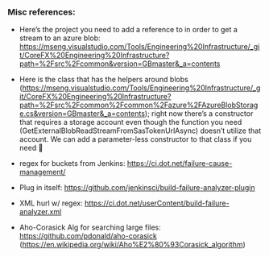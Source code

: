 

### Misc references:
- Here’s the project you need to add a reference to in order to get a stream to an azure blob: https://mseng.visualstudio.com/Tools/Engineering%20Infrastructure/_git/CoreFX%20Engineering%20Infrastructure?path=%2Fsrc%2Fcommon&version=GBmaster&_a=contents
- Here is the class that has the helpers around blobs (https://mseng.visualstudio.com/Tools/Engineering%20Infrastructure/_git/CoreFX%20Engineering%20Infrastructure?path=%2Fsrc%2Fcommon%2Fcommon%2Fazure%2FAzureBlobStorage.cs&version=GBmaster&_a=contents); right now there’s a constructor that requires a storage account even though the function you need (GetExternalBlobReadStreamFromSasTokenUrlAsync) doesn’t utilize that account. We can add a parameter-less constructor to that class if you need 

- regex for buckets from Jenkins: https://ci.dot.net/failure-cause-management/
- Plug in itself: https://github.com/jenkinsci/build-failure-analyzer-plugin
- XML hurl w/ regex: https://ci.dot.net/userContent/build-failure-analyzer.xml 

- Aho-Corasick Alg for searching large files: https://github.com/pdonald/aho-corasick (https://en.wikipedia.org/wiki/Aho%E2%80%93Corasick_algorithm)
